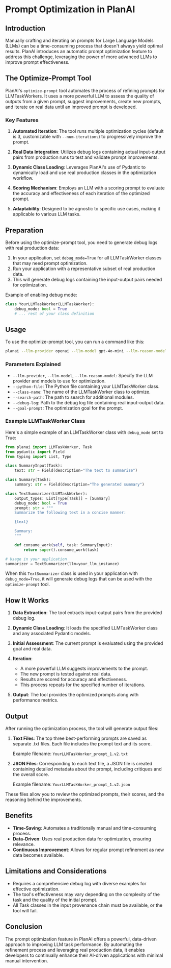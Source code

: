 # Prompt Optimization in PlanAI

## Introduction

Manually crafting and iterating on prompts for Large Language Models (LLMs) can be a time-consuming process that doesn't always yield optimal results. PlanAI introduces an automatic prompt optimization feature to address this challenge, leveraging the power of more advanced LLMs to improve prompt effectiveness.

## The Optimize-Prompt Tool

PlanAI's `optimize-prompt` tool automates the process of refining prompts for LLMTaskWorkers. It uses a more powerful LLM to assess the quality of outputs from a given prompt, suggest improvements, create new prompts, and iterate on real data until an improved prompt is developed.

### Key Features

1. **Automated Iteration**: The tool runs multiple optimization cycles (default is 3, customizable with `--num-iterations`) to progressively improve the prompt.

2. **Real Data Integration**: Utilizes debug logs containing actual input-output pairs from production runs to test and validate prompt improvements.

3. **Dynamic Class Loading**: Leverages PlanAI's use of Pydantic to dynamically load and use real production classes in the optimization workflow.

4. **Scoring Mechanism**: Employs an LLM with a scoring prompt to evaluate the accuracy and effectiveness of each iteration of the optimized prompt.

5. **Adaptability**: Designed to be agnostic to specific use cases, making it applicable to various LLM tasks.

## Preparation

Before using the optimize-prompt tool, you need to generate debug logs with real production data:

1. In your application, set `debug_mode=True` for all LLMTaskWorker classes that may need prompt optimization.
2. Run your application with a representative subset of real production data.
3. This will generate debug logs containing the input-output pairs needed for optimization.

Example of enabling debug mode:

```python
class YourLLMTaskWorker(LLMTaskWorker):
    debug_mode: bool = True
    # ... rest of your class definition
```

## Usage

To use the optimize-prompt tool, you can run a command like this:

```bash
planai --llm-provider openai --llm-model gpt-4o-mini --llm-reason-model gpt-4o optimize-prompt --python-file your_app.py --class-name YourLLMTaskWorker --search-path . --debug-log debug/YourLLMTaskWorker.json --goal-prompt "Your optimization goal here"
```

### Parameters Explained

- `--llm-provider`, `--llm-model`, `--llm-reason-model`: Specify the LLM provider and models to use for optimization.
- `--python-file`: The Python file containing your LLMTaskWorker class.
- `--class-name`: The name of the LLMTaskWorker class to optimize.
- `--search-path`: The path to search for additional modules.
- `--debug-log`: Path to the debug log file containing real input-output data.
- `--goal-prompt`: The optimization goal for the prompt.

### Example LLMTaskWorker Class

Here's a simple example of an LLMTaskWorker class with `debug_mode` set to True:

```python
from planai import LLMTaskWorker, Task
from pydantic import Field
from typing import List, Type

class SummaryInput(Task):
    text: str = Field(description="The text to summarize")

class Summary(Task):
    summary: str = Field(description="The generated summary")

class TextSummarizer(LLMTaskWorker):
    output_types: List[Type[Task]] = [Summary]
    debug_mode: bool = True
    prompt: str = """
    Summarize the following text in a concise manner:

    {text}

    Summary:
    """

    def consume_work(self, task: SummaryInput):
        return super().consume_work(task)

# Usage in your application
summarizer = TextSummarizer(llm=your_llm_instance)
```

When this `TextSummarizer` class is used in your application with `debug_mode=True`, it will generate debug logs that can be used with the `optimize-prompt` tool.

## How It Works

1. **Data Extraction**: The tool extracts input-output pairs from the provided debug log.

2. **Dynamic Class Loading**: It loads the specified LLMTaskWorker class and any associated Pydantic models.

3. **Initial Assessment**: The current prompt is evaluated using the provided goal and real data.

4. **Iteration**:
   - A more powerful LLM suggests improvements to the prompt.
   - The new prompt is tested against real data.
   - Results are scored for accuracy and effectiveness.
   - This process repeats for the specified number of iterations.

5. **Output**: The tool provides the optimized prompts along with performance metrics.

## Output

After running the optimization process, the tool will generate output files:

1. **Text Files**: The top three best-performing prompts are saved as separate .txt files. Each file includes the prompt text and its score.

   Example filename: `YourLLMTaskWorker_prompt_1.v2.txt`

2. **JSON Files**: Corresponding to each text file, a JSON file is created containing detailed metadata about the prompt, including critiques and the overall score.

   Example filename: `YourLLMTaskWorker_prompt_1.v2.json`

These files allow you to review the optimized prompts, their scores, and the reasoning behind the improvements.

## Benefits

- **Time-Saving**: Automates a traditionally manual and time-consuming process.
- **Data-Driven**: Uses real production data for optimization, ensuring relevance.
- **Continuous Improvement**: Allows for regular prompt refinement as new data becomes available.

## Limitations and Considerations

- Requires a comprehensive debug log with diverse examples for effective optimization.
- The tool's effectiveness may vary depending on the complexity of the task and the quality of the initial prompt.
- All Task classes in the input provenance chain must be available, or the tool will fail.

## Conclusion

The prompt optimization feature in PlanAI offers a powerful, data-driven approach to improving LLM task performance. By automating the refinement process and leveraging real production data, it enables developers to continually enhance their AI-driven applications with minimal manual intervention.